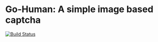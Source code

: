 # Go-Human: A simple image based captcha

[![Build Status](https://travis-ci.org/rchargel/gohuman.svg?branch=master)](https://travis-ci.org/rchargel/gohuman)

